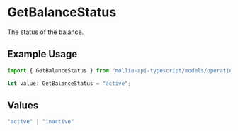 # GetBalanceStatus

The status of the balance.

## Example Usage

```typescript
import { GetBalanceStatus } from "mollie-api-typescript/models/operations";

let value: GetBalanceStatus = "active";
```

## Values

```typescript
"active" | "inactive"
```